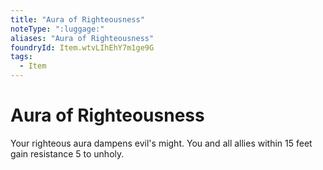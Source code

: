 ```yaml
---
title: "Aura of Righteousness"
noteType: ":luggage:"
aliases: "Aura of Righteousness"
foundryId: Item.wtvLIhEhY7m1ge9G
tags:
  - Item
---
```


# Aura of Righteousness

Your righteous aura dampens evil's might. You and all allies within 15 feet gain resistance 5 to unholy.
